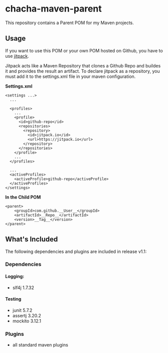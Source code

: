 # chacha-maven-parent
This repository contains a Parent POM for my Maven projects.

## Usage
If you want to use this POM or your own POM hosted on Github, you have to use [jitpack](https://jitpack.io/).

Jitpack acts like a Maven Repository that clones a Github Repo and buildes it and provides the result an artifact.
To declare jitpack as a repository, you must add it to the settings.xml file in your maven configuration.

**Settings.xml**
```
<settings ...>
  ...

  <profiles>
    ...
    <profile>
      <id>github-repo</id>
      <repositories>
        <repository>
          <id>jitpack.io</id>
          <url>https://jitpack.io</url>
        </repository>
      </repositories>
    </profile>
    ...
  </profiles>

  ...
  <activeProfiles>
    <activeProfile>github-repo</activeProfile>
  </activeProfiles>
</settings>
```
**In the Child POM**
```
<parent>
    <groupId>com.github.__User__</groupId>
    <artifactId>__Repo__</artifactId>
    <version>__Tag__</version>
</parent>
```

## What's Included
The following dependencies and plugins are included in release v1.1:
### Dependencies
#### Logging:
- slf4j 1.7.32

#### Testing
- junit 5.7.2
- assertj 3.20.2
- mockito 3.12.1

### Plugins
- all standard maven plugins